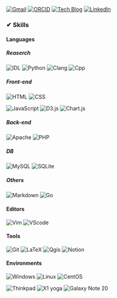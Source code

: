 [![Gmail](https://img.shields.io/badge/kilho.baek@gmail.com-EA4335?style=flat-square&logo=Gmail&logoColor=white&link=mailto:kilho.baek@gmail.com)](mailto:kilho.baek@gmail.com)
[![ORCID](https://img.shields.io/badge/ORCID-A6CE39?style=flat-square&logo=ORCID&logoColor=white&link=https://orcid.org/0000-0002-2703-7810)](https://orcid.org/0000-0002-2703-7810)
[![Tech Blog](https://img.shields.io/badge/dev--sci-181717?style=flat-square&logo=GitHub&logoColor=white&link=https://github.io/dev-sci/)](https://github.io/dev-sci/)
[![LinkedIn](https://img.shields.io/badge/LinkedIn-0A66C2?style=flat-square&logo=LinkedIn&logoColor=white&link=)]()
<!-- [![Linktree](https://img.shields.io/badge/Linktree-lightgrey?style=flat-square&logo=Linktree&logoColor=39E09B&link=https://linktr.ee/dev_sci)](https://linktr.ee/dev_sci) -->

### ✔ Skills
#### Languages
##### Reaserch
![IDL](https://img.shields.io/badge/IDL-F17648?style=flat-square&logo=IDL&logoColor=white)
![Python](https://img.shields.io/badge/Python-3776AB?style=flat-square&logo=Python&logoColor=white)
![Clang](https://img.shields.io/badge/C--lang-A8B9CC?style=flat-square&logo=C&logoColor=white)
![Cpp](https://img.shields.io/badge/C++-00599C?style=flat-square&logo=C++&logoColor=white)

##### Front-end
![HTML](https://img.shields.io/badge/HTML5-E34F26?style=flat-square&logo=HTML5&logoColor=white)
![CSS](https://img.shields.io/badge/CSS3-1572B6?style=flat-square&logo=CSS3&logoColor=white)

![JavaScript](https://img.shields.io/badge/JavaScript-F7DF1E?style=flat-square&logo=JavaScript&logoColor=white)
![D3.js](https://img.shields.io/badge/D3.js-F9A03C?style=flat-square&logo=D3.js&logoColor=white)
![Chart.js](https://img.shields.io/badge/Chart.js-FF6384?style=flat-square&logo=Chart.js&logoColor=white)

##### Back-end
![Apache](https://img.shields.io/badge/Apache-D22128?style=flat-square&logo=Apache&logoColor=white)
![PHP](https://img.shields.io/badge/PHP-D22128?style=flat-square&logo=PHP&logoColor=white)

##### DB
![MySQL](https://img.shields.io/badge/MySQL-4479A1?style=flat-square&logo=MySQL&logoColor=white)
![SQLite](https://img.shields.io/badge/SQLite-003B57?style=flat-square&logo=SQLite&logoColor=white)

##### Others
![Markdown](https://img.shields.io/badge/Markdown-000000?style=flat-square&logo=Markdown&logoColor=white)
![Go](https://img.shields.io/badge/Go-00ADD8?style=flat-square&logo=Go&logoColor=white)

#### Editors
![Vim](https://img.shields.io/badge/Vim-lightgrey?style=flat-square&logo=Vim&logoColor=019733)
![VScode](https://img.shields.io/badge/VScode-lightgrey?style=flat-square&logo=Visual%20Studio%20Code&logoColor=007ACC)

#### Tools
![Git](https://img.shields.io/badge/Git-F05032?style=flat-square&logo=Git&logoColor=white)
![LaTeX](https://img.shields.io/badge/LaTeX-008080?style=flat-square&logo=LaTeX&logoColor=white)
![Qgis](https://img.shields.io/badge/Qgis-589632?style=flat-square&logo=Qgis&logoColor=white)
![Notion](https://img.shields.io/badge/Notion-000000?style=flat-square&logo=Notion&logoColor=white)

#### Environments
![Windows](https://img.shields.io/badge/Windows-0078D6?style=flat-square&logo=Windows&logoColor=white)
![Linux](https://img.shields.io/badge/Linux-FCC624?style=flat-square&logo=Linux&logoColor=white)
![CentOS](https://img.shields.io/badge/CentOS-262577?style=flat-square&logo=CentOS&logoColor=white)

![Thinkpad](https://img.shields.io/badge/Thinkpad-E2231A?style=flat-square&logo=Lenovo&logoColor=white)
![X1 yoga](https://img.shields.io/badge/X1_yoga-EE2624?style=flat-square&logo=ThinkPad&logoColor=white)
![Galaxy Note 20](https://img.shields.io/badge/Galaxy_Note_20-1428A0?style=flat-square&logo=Samsung&logoColor=white)

<!---
<img src="https://img.shields.io/badge/CMake-lightgrey?style=flat-square&logo=CMake&logoColor=064F8C"/>
<img src="https://img.shields.io/badge/Windows_Terminal-lightgrey?style=flat-square&logo=Windows Terminal&logoColor=4D4D4D"/>

<img src="https://img.shields.io/badge/Blender-lightgrey?style=flat-square&logo=Blender&logoColor=F5792A"/>
<img src="https://img.shields.io/badge/Django-lightgrey?style=flat-square&logo=Django&logoColor=092E20"/>
<img src="https://img.shields.io/badge/Docker-lightgrey?style=flat-square&logo=Docker&logoColor=2496ED"/>
<img src="https://img.shields.io/badge/Kubernetes-lightgrey?style=flat-square&logo=Kubernetes&logoColor=326CE5"/>
<img src="https://img.shields.io/badge/Mendeley-lightgrey?style=flat-square&logo=Mendeley&logoColor=9D1620"/>
<img src="https://img.shields.io/badge/MongoDB-lightgrey?style=flat-square&logo=MongoDB&logoColor=47A248"/>
<img src="https://img.shields.io/badge/Node.js-lightgrey?style=flat-square&logo=Node.js&logoColor=339933"/>
<img src="https://img.shields.io/badge/PostgreSQL-lightgrey?style=flat-square&logo=PostgreSQL&logoColor=4169E1"/>
<img src="https://img.shields.io/badge/React-lightgrey?style=flat-square&logo=React&logoColor=61DAFB"/>
<img src="https://img.shields.io/badge/Slack-lightgrey?style=flat-square&logo=Slack&logoColor=4A154B"/>
<img src="https://img.shields.io/badge/TypeScript-lightgrey?style=flat-square&logo=TypeScript&logoColor=3178C6"/>
<img src="https://img.shields.io/badge/MariaDB-lightgrey?style=flat-square&logo=MariaDB&logoColor=003545"/>
<img src="https://img.shields.io/badge/arXiv-lightgrey?style=flat-square&logo=arXiv&logoColor=B31B1B"/>

- 👋 Hi, I’m @dev-sci
- 👀 I’m interested in ...
- 🌱 I’m currently learning ...
- 💞️ I’m looking to collaborate on ...
- 📫 How to reach me ...

dev-sci/dev-sci is a ✨ special ✨ repository because its `README.md` (this file) appears on your GitHub profile.
You can click the Preview link to take a look at your changes.
--->
